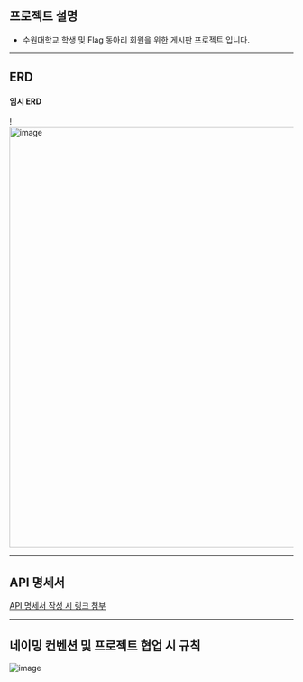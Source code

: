 ## 프로젝트 설명

* 수원대학교 학생 및 Flag 동아리 회원을 위한 게시판 프로젝트 입니다.


---

## ERD
#### 임시 ERD
!<img width="745" alt="image" src="https://user-images.githubusercontent.com/81742959/202502959-1e4fdd85-404b-4d38-980b-cce264db2015.png">

---

## API 명세서

[API 명세서 작성 시 링크 첨부]()

---

## 네이밍 컨벤션 및 프로젝트 협업 시 규칙
![image](https://user-images.githubusercontent.com/81742959/202502783-ce793b7d-cbfe-40d1-ae32-636ee3efd778.png)

